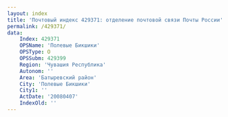 ```yaml
---
layout: index
title: 'Почтовый индекс 429371: отделение почтовой связи Почты России'
permalink: /429371/
data:
    Index: 429371
    OPSName: 'Полевые Бикшики'
    OPSType: О
    OPSSubm: 429399
    Region: 'Чувашия Республика'
    Autonom: ''
    Area: 'Батыревский район'
    City: 'Полевые Бикшики'
    City1: ''
    ActDate: '20080407'
    IndexOld: ''
---
```

